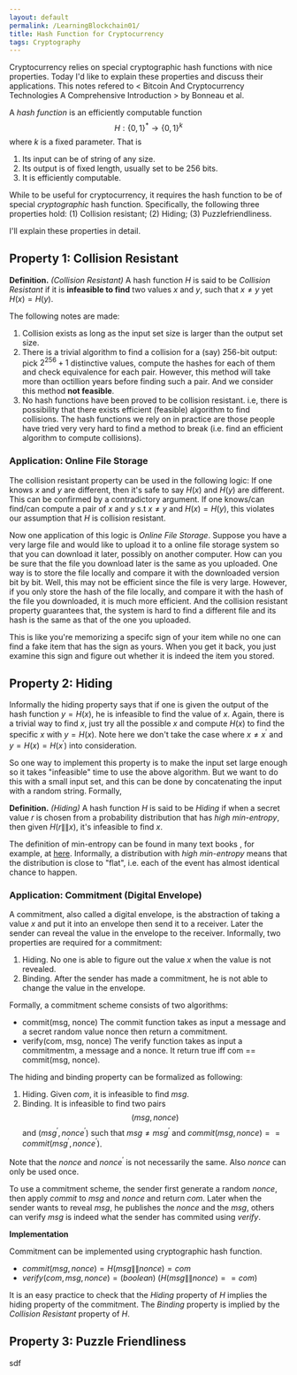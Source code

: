 ```yaml
---
layout: default
permalink: /LearningBlockchain01/
title: Hash Function for Cryptocurrency
tags: Cryptography
---
```

Cryptocurrency relies on special cryptographic hash functions with nice properties. Today I'd like to explain these properties and discuss their applications.  This notes refered to < Bitcoin And Cryptocurrency Technologies A Comprehensive Introduction > by Bonneau et al.

A *hash function* is an efficiently computable function $$H: \{0,1\}^*\rightarrow \{0,1\}^k$$ where $k$ is a fixed parameter. That is  
1. Its input can be of string of any size.  
2. Its output is of fixed length, usually set to be 256 bits.  
3. It is efficiently computable.

While to be useful for cryptocurrency, it requires the hash function to be of special *cryptographic* hash function. Specifically, the following three properties hold: (1) Collision resistant;  (2) Hiding; (3) Puzzlefriendliness.  

I'll explain these properties in detail.  

## Property 1: Collision Resistant


<!--more-->

**Definition.** *(Collision Resistant)* A hash function $H$ is said to be *Collision Resistant* if it is **infeasible to find** two values $x$ and $y$, such that $x\neq y$ yet $H(x) = H(y)$.

The following notes are made:  
1. Collision exists as long as the input set size is larger than the output set size.  
2. There is a trivial algorithm to find a collision for a (say) 256-bit output: pick $2^{256}+1$ distinctive values, compute the hashes for each of them and check equivalence for each pair. However, this method will take more than octillion years before finding such a pair. And we consider this method **not feasible**.  
3. No hash functions have been proved to be collision resistant. i.e, there is possibility that there exists efficient (feasible) algorithm to find collisions. The hash functions we rely on in practice are those people have tried very very hard to find a method to break (i.e. find an efficient algorithm to compute collisions).   

### Application: Online File Storage
The collision resistant property can be used in the following logic: If one knows $x$ and $y$ are different, then it's safe to say $H(x)$ and $H(y)$ are different. This can be confirmed by a contradictory argument. If one knows/can find/can compute a pair of $x$ and $y$ s.t $x\neq y$ and $H(x) = H(y)$, this violates our assumption that $H$ is collision resistant.  

Now one application of this logic is *Online File Storage*. Suppose you have a very large file and would like to upload it to a online file storage system so that you can download it later, possibly on another computer. How can you be sure that the file you download later is the same as you uploaded. One way is to store the file locally and compare it with the downloaded version bit by bit. Well, this may not be efficient since the file is very large. However, if you only store the hash of the file locally, and compare it with the hash of the file you downloaded, it is much more efficient. And the collision resistant property guarantees that, the system is hard to find a different file and its hash is the same as that of the one you uploaded.  

This is like you're memorizing a specifc sign of your item while no one can find a fake item that has the sign as yours. When you get it back, you just examine this sign and figure out whether it is indeed the item you stored.  

## Property 2: Hiding  

Informally the hiding property says that if one is given the output of the hash function $y=H(x)$, he is infeasible to find the value of $x$. Again, there is a trivial way to find $x$, just try all the possible $x$ and compute $H(x)$ to find the specific $x$ with $y=H(x)$. Note here we don't take the case where $x\neq x^\prime$ and $y=H(x)=H(x^\prime)$ into consideration.  

So one way to implement this property is to make the input set large enough so it takes "infeasible" time to use the above algorithm. But we want to do this with a small input set, and this can be done by concatenating the input with a random string. Formally,  

**Definition.** *(Hiding)* A hash function $H$ is said to be *Hiding* if when a secret value $r$ is chosen from a probability distribution that has *high min-entropy*, then given $H(r\|\|x)$, it's infeasible to find $x$.

The definition of min-entropy can be found in many text books , for example, at [here](http://people.seas.harvard.edu/~salil/pseudorandomness/). Informally, a distribution with *high min-entropy* means that the distribution is close to "flat", i.e. each of the event has almost identical chance to happen.  

### Application: Commitment (Digital Envelope)  

A commitment, also called a digital envelope, is the abstraction of taking a value $x$ and put it into an envelope then send it to a receiver. Later the sender can reveal the value in the envelope to the receiver. Informally, two properties are required for a commitment:  

1. Hiding. No one is able to figure out the value $x$ when the value is not revealed.  
2. Binding. After the sender has made a commitment, he is not able to change the value in the envelope. 

Formally, a commitment scheme consists of two algorithms:  

* commit(msg, nonce) The commit function takes as input a message and a secret random value nonce then return a commitment.
* verify(com, msg, nonce) The verify function takes as input a commitmentm, a message and a nonce. It return true iff com == commit(msg, nonce).

The hiding and binding property can be formalized as following:

1. Hiding. Given $com$, it is infeasible to find $msg$. 
2. Binding. It is infeasible to find two pairs $$(msg, nonce)$$ and $(msg^\prime, nonce^\prime)$ such that $msg\neq msg^\prime$ and $commit(msg, nonce) == commit(msg^\prime, nonce^\prime)$.  

Note that the $nonce$ and $nonce^\prime$ is not necessarily the same. Also $nonce$ can only be used once.

To use a commitment scheme, the sender first generate a random $nonce$, then apply $commit$ to $msg$ and $nonce$ and return $com$. Later when the sender wants to reveal $msg$, he publishes the $nonce$ and the $msg$, others can verify $msg$ is indeed what the sender has commited using $verify$.  

**Implementation**

Commitment can be implemented using cryptographic hash function.   

* $commit(msg, nonce) = H(msg\|\|nonce) = com$
* $verify(com, msg, nonce) = (boolean)\ (H(msg\|\|nonce) == com)$

It is an easy practice to check that the *Hiding* property of $H$ implies the hiding property of the commitment. The *Binding* property is implied by the *Collision Resistant* property of $H$.  

## Property 3: Puzzle Friendliness  

sdf
